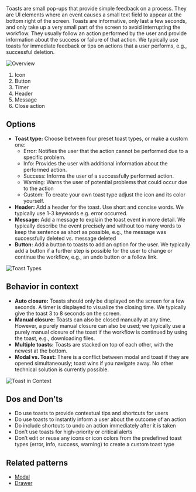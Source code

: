 Toasts are small pop-ups that provide simple feedback on a process. They are UI elements where an event causes a small text field to appear at the bottom right of the screen. Toasts are informative, only last a few seconds, and only take up a very small part of the screen to avoid interrupting the workflow. They usually follow an action performed by the user and provide information about the success or failure of that action. We typically use toasts for immediate feedback or tips on actions that a user performs, e.g., successful deletion.

![Overview](https://www.figma.com/design/wEptRgAezDU1z80Cn3eZ0o/iX-Pattern-Illustrations?node-id=2550-58743&t=LITgbzwcgm87dQXa-4)

1. Icon
2. Button
3. Timer
4. Header
5. Message
6. Close action

## Options

- **Toast type:** Choose between four preset toast types, or make a custom one: 
    - Error: Notifies the user that the action cannot be performed due to a specific problem.
    - Info: Provides the user with additional information about the performed action.
    - Success: Informs the user of a successfully performed action.
    - Warning: Warns the user of potential problems that could occur due to the action
    - Custom: To create your own toast type adjust the icon and its color yourself.
- **Header:** Add a header for the toast. Use short and concise words. We typically use 1-3 keywords e.g. error occurred. 
- **Message:** Add a message to explain the toast event in more detail. We typically describe the event precisely and without too many words to keep the sentence as short as possible, e.g., the message was successfully deleted vs. message deleted
- **Button:** Add a button to toasts to add an option for the user. We typically add a button if a further step is possible for the user to change or continue the workflow, e.g., an undo button or a follow link. 

![Toast Types](https://www.figma.com/design/wEptRgAezDU1z80Cn3eZ0o/iX-Pattern-Illustrations?node-id=2552-64766&t=LITgbzwcgm87dQXa-4)

## Behavior in context
- **Auto closure:** Toasts should only be displayed on the screen for a few seconds. A timer is displayed to visualize the closing time. We typically give the toast 3 to 8 seconds on the screen.
- **Manual closure:** Toasts can also be closed manually at any time. However, a purely manual closure can also be used; we typically use a purely manual closure of the toast if the workflow is continued by using the toast, e.g., downloading files.
- **Multiple toasts:** Toasts are stacked on top of each other, with the newest at the bottom.
- **Modal vs. Toast:** There is a conflict between modal and toast if they are opened simultaneously; toast wins if you navigate away. No other technical solution is currently possible.

![Toast in Context](https://www.figma.com/design/wEptRgAezDU1z80Cn3eZ0o/iX-Pattern-Illustrations?node-id=2589-2697&t=Ysb6WohsxOfZv2ls-4)

## Dos and Don’ts
- Do use toasts to provide contextual tips and shortcuts for users
- Do use toasts to instantly inform a user about the outcome of an action
- Do include shortcuts to undo an action immediately after it is taken
- Don’t use toasts for high-priority or critical alerts
- Don’t edit or reuse any icons or icon colors from the predefined toast types (error, info, success, warning) to create a custom toast type


## Related patterns
- [Modal](modal.md)
- [Drawer](drawer.md) 